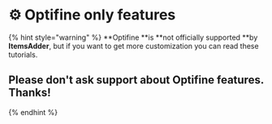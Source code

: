 # ⚙ Optifine only features

{% hint style="warning" %}
**Optifine **is **not officially supported **by **ItemsAdder**, but if you want to get more customization you can read these tutorials.

## Please don't ask support about Optifine features. Thanks!
{% endhint %}
